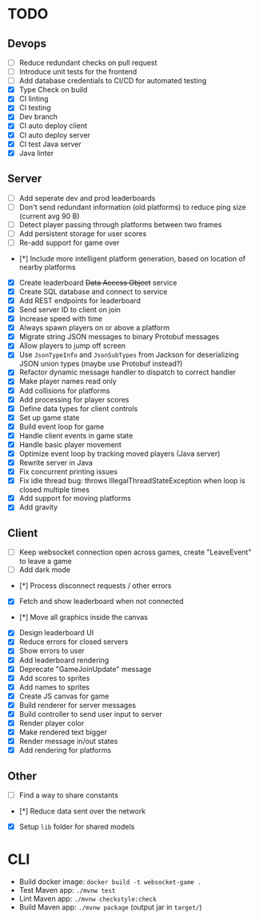 # TODO

## Devops
- [ ] Reduce redundant checks on pull request
- [ ] Introduce unit tests for the frontend
- [ ] Add database credentials to CI/CD for automated testing
- [x] Type Check on build
- [x] CI linting
- [x] CI testing
- [x] Dev branch
- [x] CI auto deploy client
- [x] CI auto deploy server
- [x] CI test Java server
- [x] Java linter

## Server
- [ ] Add seperate dev and prod leaderboards
- [ ] Don't send redundant information (old platforms) to reduce ping size (current avg 90 B)
- [ ] Detect player passing through platforms between two frames
- [ ] Add persistent storage for user scores
- [ ] Re-add support for game over
- [*] Include more intelligent platform generation, based on location of nearby platforms
- [x] Create leaderboard ~~Data Access Object~~ service
- [x] Create SQL database and connect to service
- [x] Add REST endpoints for leaderboard
- [x] Send server ID to client on join
- [x] Increase speed with time
- [x] Always spawn players on or above a platform
- [x] Migrate string JSON messages to binary Protobuf messages
- [x] Allow players to jump off screen
- [x] Use `JsonTypeInfo` and `JsonSubTypes` from Jackson for deserializing JSON union types (maybe use Protobuf instead?)
- [x] Refactor dynamic message handler to dispatch to correct handler
- [x] Make player names read only
- [x] Add collisions for platforms
- [x] Add processing for player scores
- [x] Define data types for client controls
- [x] Set up game state
- [x] Build event loop for game
- [x] Handle client events in game state
- [x] Handle basic player movement
- [x] Optimize event loop by tracking moved players (Java server)
- [x] Rewrite server in Java
- [x] Fix concurrent printing issues
- [x] Fix idle thread bug: throws IllegalThreadStateException when loop is closed multiple times
- [x] Add support for moving platforms
- [x] Add gravity

## Client
- [ ] Keep websocket connection open across games, create "LeaveEvent" to leave a game
- [ ] Add dark mode
- [*] Process disconnect requests / other errors
- [x] Fetch and show leaderboard when not connected
- [*] Move all graphics inside the canvas
- [x] Design leaderboard UI
- [x] Reduce errors for closed servers
- [x] Show errors to user
- [x] Add leaderboard rendering
- [x] Deprecate "GameJoinUpdate" message
- [x] Add scores to sprites
- [x] Add names to sprites
- [x] Create JS canvas for game
- [x] Build renderer for server messages
- [x] Build controller to send user input to server
- [x] Render player color
- [x] Make rendered text bigger
- [x] Render message in/out states
- [x] Add rendering for platforms

## Other
- [ ] Find a way to share constants
- [*] Reduce data sent over the network
- [x] Setup `lib` folder for shared models

# CLI
- Build docker image: `docker build -t websocket-game .`
- Test Maven app: `./mvnw test`
- Lint Maven app: `./mvnw checkstyle:check`
- Build Maven app: `./mvnw package` (output jar in `target/`)